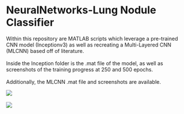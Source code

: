 # NeuralNetworks-Lung Nodule Classifier
Within this repository are MATLAB scripts which leverage a pre-trained CNN model (Inceptionv3) as well as recreating a Multi-Layered CNN (MLCNN) based off of literature.
<br><br/>
Inside the Inception folder is the .mat file of the model, as well as screenshots of the training progress at 250 and 500 epochs.
<br><br/>
Additionally, the MLCNN .mat file and screenshots are available.

<img src="https://i.imgur.com/AeZhGM3l.png">
<br><br/>
<img src="https://i.imgur.com/2u97yvWl.png">
